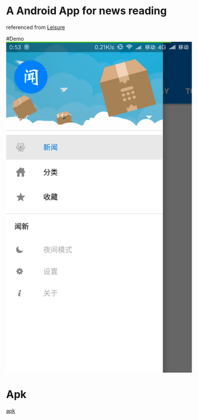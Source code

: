 # A Android App for news reading
referenced from [Leisure](https://github.com/MummyDing/Leisure)

#Demo
![demo](demo.png)

# Apk
[apk](apk)

